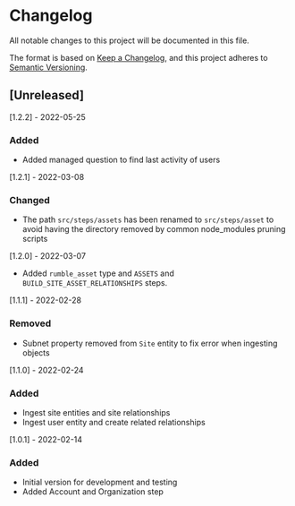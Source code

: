 # Changelog

All notable changes to this project will be documented in this file.

The format is based on [Keep a Changelog](https://keepachangelog.com/en/1.0.0/),
and this project adheres to
[Semantic Versioning](https://semver.org/spec/v2.0.0.html).

## [Unreleased]

[1.2.2] - 2022-05-25

### Added

- Added managed question to find last activity of users

[1.2.1] - 2022-03-08

### Changed

- The path `src/steps/assets` has been renamed to `src/steps/asset` to avoid
  having the directory removed by common node_modules pruning scripts

[1.2.0] - 2022-03-07

- Added `rumble_asset` type and `ASSETS` and `BUILD_SITE_ASSET_RELATIONSHIPS`
  steps.

[1.1.1] - 2022-02-28

### Removed

- Subnet property removed from `Site` entity to fix error when ingesting objects

[1.1.0] - 2022-02-24

### Added

- Ingest site entities and site relationships
- Ingest user entity and create related relationships

[1.0.1] - 2022-02-14

### Added

- Initial version for development and testing
- Added Account and Organization step
